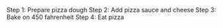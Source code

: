 Step 1: Prepare pizza dough
Step 2: Add pizza sauce and cheese
Step 3: Bake on 450 fahrenheit
Step 4: Eat pizza